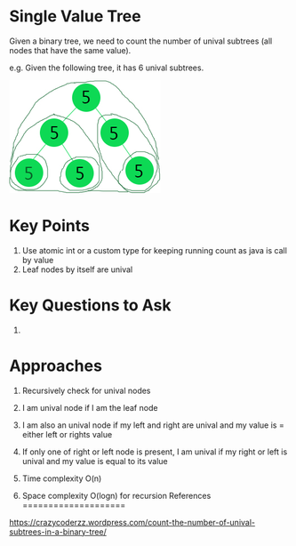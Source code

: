 Single Value Tree
===========================================================================
Given a binary tree, we need to count the number of unival subtrees (all nodes that have the same value). 
 
e.g. Given the following tree, it has 6 unival subtrees.

![unival.jpg](unival.jpg)
 

Key Points
====================

1. Use atomic int or a custom type for keeping running count as java is call by value
1. Leaf nodes by itself are unival


Key Questions to Ask
====================
1. 

Approaches
====================

1. Recursively check for unival nodes
1. I am unival node if I am the leaf node
1. I am also an unival node if my left and right are unival and my value is = either left or rights value
1. If only one of right or left node is present, I am unival if my right or left is unival and my value is equal to its value

	

2. Time complexity O(n)
3. Space complexity O(logn) for recursion 
References
====================

https://crazycoderzz.wordpress.com/count-the-number-of-unival-subtrees-in-a-binary-tree/